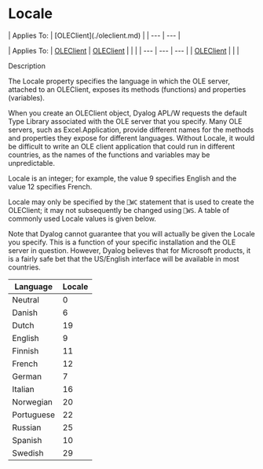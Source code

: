 




<h1 class="heading"><span class="name">Locale</span></h1>
| Applies To: | [OLEClient](./oleclient.md) |
| --- | ---  |

| Applies To: | [OLEClient](./oleclient.md) | [OLEClient](./oleclient.md) |  |  |
| --- | --- | ---  |
| [OLEClient](./oleclient.md) |  |  |


Description


The Locale property specifies the language in which the OLE server, attached to an OLEClient, exposes its methods (functions) and properties (variables).



When you create an OLEClient object, Dyalog APL/W requests the default Type Library associated with the OLE server that you specify. Many OLE servers, such as Excel.Application, provide different names for the methods and properties they expose for different languages. Without Locale, it would be difficult to write an OLE client application that could run in different countries, as the names of the functions and variables may be unpredictable.


Locale is an integer; for example, the value 9 specifies English and the value 12 specifies French.


Locale may only be specified by the `⎕WC` statement that is used to create the OLEClient; it may not subsequently be changed using `⎕WS`. A table of commonly used Locale values is given below.


Note that Dyalog cannot guarantee that you will actually be given the Locale you specify. This is a function of your specific installation and the OLE server in question. However, Dyalog believes that for Microsoft products, it is a fairly safe bet that the US/English interface will be available in most countries.

| Language | Locale |
| --- | ---  |
| Neutral | 0 |
| Danish | 6 |
| Dutch | 19 |
| English | 9 |
| Finnish | 11 |
| French | 12 |
| German | 7 |
| Italian | 16 |
| Norwegian | 20 |
| Portuguese | 22 |
| Russian | 25 |
| Spanish | 10 |
| Swedish | 29 |



